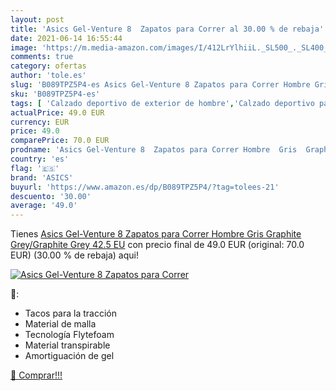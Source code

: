 ```yaml
---
layout: post
title: 'Asics Gel-Venture 8  Zapatos para Correr al 30.00 % de rebaja'
date: 2021-06-14 16:55:44
image: 'https://m.media-amazon.com/images/I/412LrYlhiiL._SL500_._SL400_.jpg'
comments: true
category: ofertas
author: 'tole.es'
slug: 'B089TPZ5P4-es Asics Gel-Venture 8 Zapatos para Correr Hombre Gris...'
sku: 'B089TPZ5P4-es'
tags: [ 'Calzado deportivo de exterior de hombre','Calzado deportivo para hombre','Calzados de running para hombre','Calzados para correr en asfalto para hombre','Zapatillas y calzado deportivo para hombre','Zapatos','Zapatos para hombre','Zapatos y complementos','asics','zapatos', ]
actualPrice: 49.0 EUR
currency: EUR
price: 49.0
comparePrice: 70.0 EUR
prodname: 'Asics Gel-Venture 8  Zapatos para Correr Hombre  Gris  Graphite Grey/Graphite Grey   42.5 EU'
country: 'es'
flag: '🇪🇸'
brand: 'ASICS'
buyurl: 'https://www.amazon.es/dp/B089TPZ5P4/?tag=tolees-21'
descuento: '30.00'
average: '49.0'
---
```


Tienes [Asics Gel-Venture 8  Zapatos para Correr Hombre  Gris  Graphite Grey/Graphite Grey   42.5 EU](https://www.amazon.es/dp/B089TPZ5P4/?tag=tolees-21) con precio final de  49.0 EUR (original: 70.0 EUR) (30.00 %  de rebaja) aqui!

[![Asics Gel-Venture 8  Zapatos para Correr](https://m.media-amazon.com/images/I/412LrYlhiiL._SL500_._SL400_.jpg)](https://www.amazon.es/dp/B089TPZ5P4/?tag=tolees-21)

🔎:

- Tacos para la tracción
- Material de malla
- Tecnología Flytefoam
- Material transpirable
- Amortiguación de gel

[🛒 Comprar!!!](https://www.amazon.es/dp/B089TPZ5P4/?tag=tolees-21)
